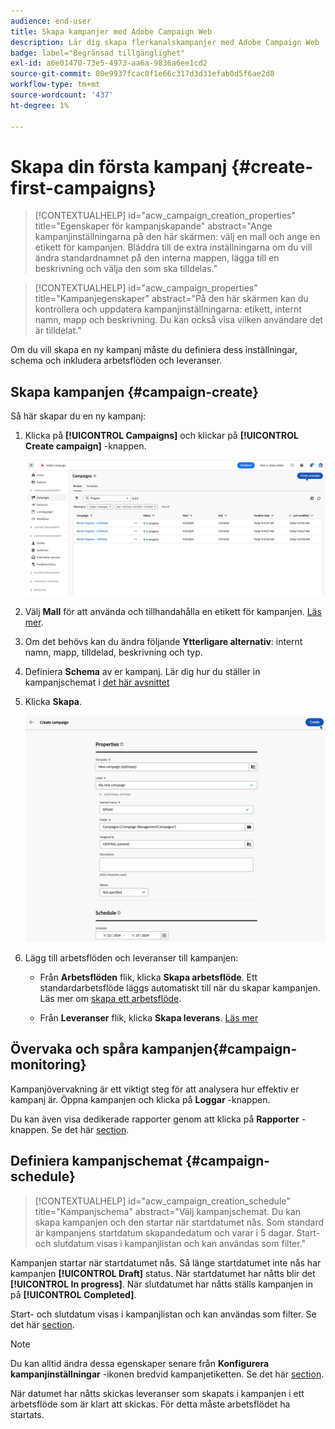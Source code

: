 ```yaml
---
audience: end-user
title: Skapa kampanjer med Adobe Campaign Web
description: Lär dig skapa flerkanalskampanjer med Adobe Campaign Web
badge: label="Begränsad tillgänglighet"
exl-id: a6e01470-73e5-4973-aa6a-9836a6ee1cd2
source-git-commit: 80e9937fcac0f1e66c317d3d31efab0d5f6ae2d8
workflow-type: tm+mt
source-wordcount: '437'
ht-degree: 1%

---
```



# Skapa din första kampanj {#create-first-campaigns}

>[!CONTEXTUALHELP]
>id="acw_campaign_creation_properties"
>title="Egenskaper för kampanjskapande"
>abstract="Ange kampanjinställningarna på den här skärmen: välj en mall och ange en etikett för kampanjen. Bläddra till de extra inställningarna om du vill ändra standardnamnet på den interna mappen, lägga till en beskrivning och välja den som ska tilldelas."

>[!CONTEXTUALHELP]
>id="acw_campaign_properties"
>title="Kampanjegenskaper"
>abstract="På den här skärmen kan du kontrollera och uppdatera kampanjinställningarna: etikett, internt namn, mapp och beskrivning. Du kan också visa vilken användare det är tilldelat."

Om du vill skapa en ny kampanj måste du definiera dess inställningar, schema och inkludera arbetsflöden och leveranser.

## Skapa kampanjen {#campaign-create}

Så här skapar du en ny kampanj:

1. Klicka på **[!UICONTROL Campaigns]** och klickar på **[!UICONTROL Create campaign]** -knappen.

   ![Skapa en ny kampanj](assets/create-campaign-button.png)

1. Välj **Mall** för att använda och tillhandahålla en etikett för kampanjen. [Läs mer](manage-campaigns.md#manage-campaign-templates).
1. Om det behövs kan du ändra följande **Ytterligare alternativ**: internt namn, mapp, tilldelad, beskrivning och typ.
1. Definiera **Schema** av er kampanj. Lär dig hur du ställer in kampanjschemat i [det här avsnittet](#campaign-schedule)
1. Klicka **Skapa**.

   ![Skapa kampanjegenskaper](assets/create-a-campaign-properties.png)

1. Lägg till arbetsflöden och leveranser till kampanjen:

   * Från **Arbetsflöden** flik, klicka **Skapa arbetsflöde**. Ett standardarbetsflöde läggs automatiskt till när du skapar kampanjen. Läs mer om [skapa ett arbetsflöde](../workflows/create-workflow.md).

   * Från **Leveranser** flik, klicka **Skapa leverans**. [Läs mer](../msg/gs-messages.md)

## Övervaka och spåra kampanjen{#campaign-monitoring}

Kampanjövervakning är ett viktigt steg för att analysera hur effektiv er kampanj är. Öppna kampanjen och klicka på **Loggar** -knappen.

Du kan även visa dedikerade rapporter genom att klicka på **Rapporter** -knappen. Se det här [section](../reporting/campaign-reports.md).


## Definiera kampanjschemat {#campaign-schedule}

>[!CONTEXTUALHELP]
>id="acw_campaign_creation_schedule"
>title="Kampanjschema"
>abstract="Välj kampanjschemat. Du kan skapa kampanjen och den startar när startdatumet nås. Som standard är kampanjens startdatum skapandedatum och varar i 5 dagar. Start- och slutdatum visas i kampanjlistan och kan användas som filter."


Kampanjen startar när startdatumet nås. Så länge startdatumet inte nås har kampanjen **[!UICONTROL Draft]** status. När startdatumet har nåtts blir det **[!UICONTROL In progress]**. När slutdatumet har nåtts ställs kampanjen in på **[!UICONTROL Completed]**.

Start- och slutdatum visas i kampanjlistan och kan användas som filter. Se det här [section](manage-campaigns.md#access-campaigns).

>[!NOTE]
>
>Du kan alltid ändra dessa egenskaper senare från **Konfigurera kampanjinställningar** -ikonen bredvid kampanjetiketten. Se det här [section](gs-campaigns.md#campaign-dashboard).

När datumet har nåtts skickas leveranser som skapats i kampanjen i ett arbetsflöde som är klart att skickas. För detta måste arbetsflödet ha startats.


<!--
    +++WORKF
++screen
## Create a cross-channel campaign {#cross-channel-campaign}


In a cross-channel campaign, a single marketing communication uses different channels. Data is passed between the channels. The customer receives communication through multiple channels based on, for example, their interaction with the previous communication.

-->
<!--
existing campaign: settings button -> properties like when creation
schedule in header


About plans, programs and campaigns
Adobe Campaign allows you to plan marketing campaigns in which you can create and manage different types of activities: emails, SMS messages, push notifications, workflows, landing pages. These campaigns and their contents can be gathered into programs.

The programs and campaigns allow you to regroup and view the different marketing activities that are linked to them.

A program may contain other programs as well as campaigns, workflows, and landing pages. It appears in the timeline and help you organize your marketing activities: you can separate them by country, by brand, by unit, etc.
A campaign enables you to gather all the marketing activities of your choice under a single entity. A campaign may contain emails, SMS, push notifications, direct mails, workflows, and landing pages.
To better organize your marketing plans, Adobe recommends the following hierarchy: Program > Sub-programs > Campaigns > Workflows > Deliveries.

Reports on programs and campaigns allow you to analyze their impact. For example, you can build reports at the campaign level to aggregate data on all deliveries contained in that campaign.

Related topics:

Timeline
About dynamic reports
Creating a campaign
In programs and sub-programs, you can add campaigns. Campaigns can contain marketing activities such as emails, SMS, push notifications, workflows, and landing pages.

From the Adobe Campaign home page, select the Programs & Campaigns card and access a program or sub-program.

Click on the Create button and select Campaign.

In the Creation mode screen, select a campaign type.



The campaign types available are based on templates defined in Resources > Templates > Campaign templates. For more on this, refer to the Managing templates section.

In the Properties screen, enter the name and ID of the campaign.

Select a start and end date to your campaign. These dates only apply to the campaign itself.



Click on Create to confirm the creation of the campaign.

The campaign is created and displayed. Use the Create button to add marketing activities to your campaign.

NOTE
Depending on your license agreement, you may access only some of these activities.

You can also create a campaign from the marketing activity list. You can choose to link the marketing activity to a parent program or sub-program via the properties window of the campaign.


Programs and campaigns icons and statuses
Each program and each campaign in the list has a visual symbol and an icon whose color indicates the execution status. This status depends on the validity period of the program or the campaign.

Gray: the program/campaign has not yet started - Editing status.
Blue: the program/campaign is in progress - In progress status.
Green: the program/campaign has finished - Finished status. By default, the current date is automatically shown as the validity start date and the end date is calculated according to the start date (D+186 days). You can change these dates in the program or campaign properties.


Business.Adobe.com resources
-->
